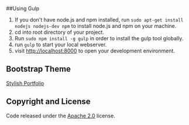 ##Using Gulp

1. If you don't have node.js and npm installed, run `sudo apt-get install nodejs nodejs-dev npm` to install node.js and npm on your machine.
2. cd into root directory of your project.
3. Run `sudo npm install -g gulp` in order to install the gulp tool globally.
4. run `gulp` to start your local webserver.
5. visit [http://localhost:8000](http://localhost:8000) to open your development environment.

## Bootstrap Theme

[Stylish Portfolio](http://startbootstrap.com/template-overviews/stylish-portfolio/)

## Copyright and License

Code released under the [Apache 2.0](https://github.com/Joecakes4u/study-buddy/blob/master/LICENSE) license.